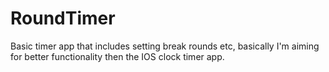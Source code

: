 # RoundTimer
Basic timer app that includes setting break rounds etc, basically I'm aiming for better functionality then the IOS clock timer app.
